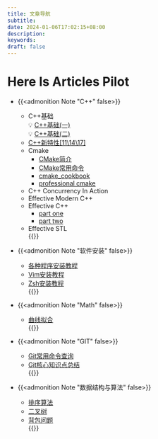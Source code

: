 ```yaml
---
title: 文章导航
subtitle:
date: 2024-01-06T17:02:15+08:00
description:
keywords:
draft: false
---
```


# Here Is Articles Pilot

- {{<admonition Note "C++" false>}}
  - C++基础<br>
  💡 [C++基础(一)](https://jianye0428.github.io/posts/basics_one/)</br>
  💡 [C++基础(二)](https://jianye0428.github.io/posts/basics_two/)</br>
   - [C++新特性[11\14\17]](https://jianye0428.github.io/posts/newfeature/)
  - Cmake<br>
    - [CMake简介](https://jianye0428.github.io/posts/cmake_introduction/)<br>
    - [CMake常用命令](https://jianye0428.github.io/posts/commandcollection/)<br>
    - [cmake_cookbook](https://www.bookstack.cn/read/CMake-Cookbook/content-chapter7-7.8-chinese.md)<br>
    - [professional cmake](https://crascit.com/wp-content/uploads/2024/01/ProfessionalCMake_17th_Edition_GettingStarted.pdf)<br>
  - C++ Concurrency In Action<br>
  - Effective Modern C++<br>
  - Effective C++<br>
    - [part one](https://jianye0428.github.io/posts/effective_cpp_part_one/)<br>
    - [part two](https://jianye0428.github.io/posts/effective_cpp_part_two/)<br>
  - Effective STL<br>
{{</admonition>}}

- {{<admonition Note "软件安装" false>}}
  - [各种程序安装教程](https://jianye0428.github.io/posts/softwareinstallation/)<br>
  - [Vim安装教程](https://jianye0428.github.io/posts/vim_installation/)<br>
  - [Zsh安装教程](https://jianye0428.github.io/posts/zsh_installation/)<br>
{{</admonition>}}

- {{<admonition Note "Math" false>}}
  - [曲线拟合](https://jianye0428.github.io/posts/linefitting/)<br>
{{</admonition>}}

- {{<admonition Note "GIT" false>}}
  - [Git常用命令查询](https://jianye0428.github.io/posts/commandsheet/)<br>
  - [Git核心知识点总结](https://jianye0428.github.io/posts/gitnotes2/)<br>
{{</admonition>}}

- {{<admonition Note "数据结构与算法" false>}}
  - [排序算法](https://jianye0428.github.io/posts/sortingalgo/)<br>
  - [二叉树](https://jianye0428.github.io/posts/treenode/)<br>
  - [背包问题](https://jianye0428.github.io/posts/treenode/)<br>
{{</admonition>}}

